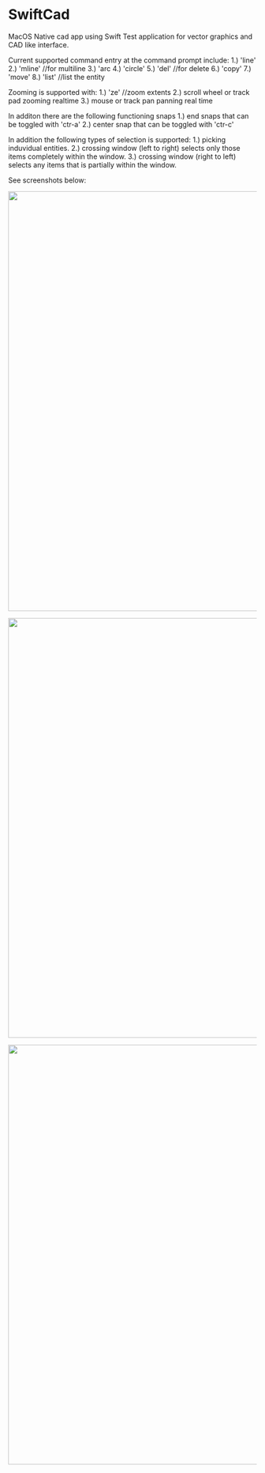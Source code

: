 # SwiftCad
MacOS Native cad app using Swift
Test application for vector graphics and CAD like interface.

Current supported command entry at the command prompt include:
1.) 'line'
2.) 'mline' //for multiline
3.) 'arc
4.) 'circle'
5.) 'del' //for delete
6.) 'copy'
7.) 'move'
8.) 'list' //list the entity

Zooming is supported with:
1.) 'ze' //zoom extents
2.) scroll wheel or track pad zooming realtime
3.) mouse or track pan panning real time

In additon there are the following functioning snaps
1.) end snaps that can be toggled with 'ctr-a'
2.) center snap that can be toggled with 'ctr-c'

In addition the following types of selection is supported:
1.) picking induvidual entities.
2.) crossing window (left to right) selects only those items completely within the window.
3.) crossing window (right to left) selects any items that is partially within the window.


See screenshots below:

<p align="center">
  <img src="https://cloud.githubusercontent.com/assets/23097584/25714609/8cdd1154-30c6-11e7-9951-01d0c62fcf30.png" width=850"/>
</p>

<p align="center">
  <img src="https://cloud.githubusercontent.com/assets/23097584/25714612/8ce68676-30c6-11e7-8cdd-8f7d8de4e88d.png" width=850"/>
</p>

<p align="center">
  <img src="hhttps://cloud.githubusercontent.com/assets/23097584/25714611/8cdf2b7e-30c6-11e7-9d5e-a1f88b64a222.png" width=850"/>
</p>

